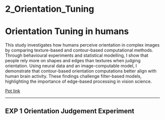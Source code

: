 # 2_Orientation_Tuning

# Orientation Tuning in humans
This study investigates how humans perceive orientation in complex images by comparing texture-based and contour-based computational methods. Through behavioural experiments and statistical modelling, I show that people rely more on shapes and edges than textures when judging orientation. Using neural data and an image-computable model, I demonstrate that contour-based orientation computations better align with human brain activity. These findings challenge filter-based models, highlighting the importance of edge-based processing in vision science.

[Ppt link](https://drive.google.com/file/d/1S12H1B69XabA3PpYL-Oc38ubC4eHQlrM/view?usp=sharing)

---------
**EXP 1**
Orientation Judgement Experiment
 - 

